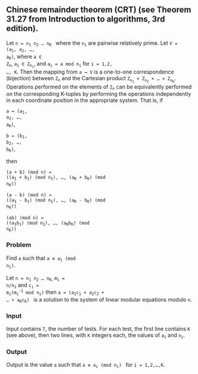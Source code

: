 ## Chinese remainder theorem (CRT) (see Theorem 31.27 from **Introduction to algorithms, 3rd edition**).

Let <code>n = n<sub>1</sub>  n<sub>2</sub> $\dots$ n<sub>K</sub> </code> where the <code>n<sub>i</sub></code> are pairwise relatively prime. Let <code>V = (a<sub>1</sub>, a<sub>2</sub>, $\dots$, a<sub>K</sub>)</code>, where <code>a $\in$ Z<sub>n</sub></code>, <code>a<sub>i</sub> $\in$ Z<sub>n<sub>i</sub></sub></code>, and <code>a<sub>i</sub> = a mod n<sub>i</sub></code> for <code>i = 1,2, $\dots$, K</code>. Then the mapping from <code>a $\leftrightarrow$ V</code> is a one-to-one correspondence (bijection) between <code>Z<sub>n</sub></code> and the Cartesian product <code>Z<sub>n<sub>1</sub></sub> $\times$ Z<sub>n<sub>2</sub></sub> $\times$ $\dots$ $\times$ Z<sub>n<sub>K</sub></sub></code>. Operations performed on the elements of <code>Z<sub>n</sub></code> can be equivalently performed on the corresponding K-tuples by performing the operations independently in each coordinate position in the appropriate system. That is, if

<code>a $\leftrightarrow$ (a<sub>1</sub>, a<sub>2</sub>, $\dots$, a<sub>K</sub>)</code>,

<code>b $\leftrightarrow$ (b<sub>1</sub>, b<sub>2</sub>, $\dots$, b<sub>K</sub>)</code>,

then

<code>(a + b) (mod n) $\leftrightarrow$ ((a<sub>1</sub> + b<sub>1</sub>) (mod n<sub>1</sub>), $\dots$, (a<sub>K</sub> + b<sub>K</sub>) (mod n<sub>K</sub>))</code>

<code>(a - b) (mod n) $\leftrightarrow$ ((a<sub>1</sub> - b<sub>1</sub>) (mod n<sub>1</sub>), $\dots$, (a<sub>K</sub> - b<sub>K</sub>) (mod n<sub>K</sub>))</code>

<code>(ab) (mod n) $\leftrightarrow$ ((a<sub>1</sub>b<sub>1</sub>) (mod n<sub>1</sub>), $\dots$, (a<sub>K</sub>b<sub>K</sub>) (mod n<sub>K</sub>))</code>

### Problem

Find <code>a</code> such that <code>a $\equiv$ a<sub>i</sub> (mod n<sub>i</sub>)</code>.

Let <code>n = n<sub>1</sub>  n<sub>2</sub> $\dots$ n<sub>K</sub></code>, <code>m<sub>i</sub> = n/n<sub>i</sub></code> and <code>c<sub>i</sub> = m<sub>i</sub>(m<sub>i</sub><sup>-1</sup> mod n<sub>i</sub>)</code> then <code>a = (a<sub>1</sub>c<sub>1</sub> + a<sub>2</sub>c<sub>2</sub> + $\dots$ + a<sub>K</sub>c<sub>K</sub>) </code> is a solution to the system of linear modular equations modulo <code>n</code>.

### Input

Input contains <code>T</code>, the number of tests. For each test, the first line contains <code>K</code> (see above), then two lines, with <code>K</code> integers each, the values of <code>a<sub>i</sub></code> and <code>n<sub>i</sub></code>.

### Output

Output is the value <code>a</code> such that <code>a $\equiv$ a<sub>i</sub> (mod n<sub>i</sub>) </code> for <code>i = 1,2,$\dots$,K</code>.
